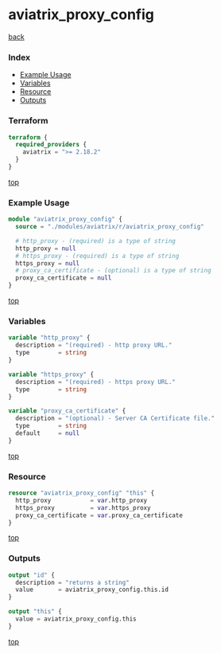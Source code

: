 # aviatrix_proxy_config

[back](../aviatrix.md)

### Index

- [Example Usage](#example-usage)
- [Variables](#variables)
- [Resource](#resource)
- [Outputs](#outputs)

### Terraform

```terraform
terraform {
  required_providers {
    aviatrix = ">= 2.18.2"
  }
}
```

[top](#index)

### Example Usage

```terraform
module "aviatrix_proxy_config" {
  source = "./modules/aviatrix/r/aviatrix_proxy_config"

  # http_proxy - (required) is a type of string
  http_proxy = null
  # https_proxy - (required) is a type of string
  https_proxy = null
  # proxy_ca_certificate - (optional) is a type of string
  proxy_ca_certificate = null
}
```

[top](#index)

### Variables

```terraform
variable "http_proxy" {
  description = "(required) - http proxy URL."
  type        = string
}

variable "https_proxy" {
  description = "(required) - https proxy URL."
  type        = string
}

variable "proxy_ca_certificate" {
  description = "(optional) - Server CA Certificate file."
  type        = string
  default     = null
}
```

[top](#index)

### Resource

```terraform
resource "aviatrix_proxy_config" "this" {
  http_proxy           = var.http_proxy
  https_proxy          = var.https_proxy
  proxy_ca_certificate = var.proxy_ca_certificate
}
```

[top](#index)

### Outputs

```terraform
output "id" {
  description = "returns a string"
  value       = aviatrix_proxy_config.this.id
}

output "this" {
  value = aviatrix_proxy_config.this
}
```

[top](#index)